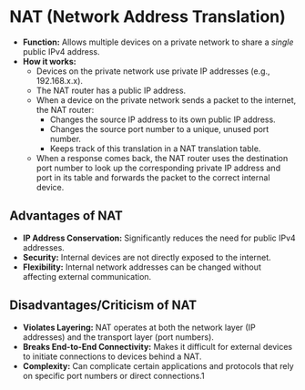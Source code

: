 # NAT (Network Address Translation)

*   **Function:** Allows multiple devices on a private network to share a *single* public IPv4 address.
*   **How it works:**
    *   Devices on the private network use private IP addresses (e.g., 192.168.x.x).
    *   The NAT router has a public IP address.
    *   When a device on the private network sends a packet to the internet, the NAT router:
        *   Changes the source IP address to its own public IP address.
        *   Changes the source port number to a unique, unused port number.
        *   Keeps track of this translation in a NAT translation table.
    *   When a response comes back, the NAT router uses the destination port number to look up the corresponding private IP address and port in its table and forwards the packet to the correct internal device.

## Advantages of NAT

*   **IP Address Conservation:**  Significantly reduces the need for public IPv4 addresses.
*   **Security:**  Internal devices are not directly exposed to the internet.
*   **Flexibility:**  Internal network addresses can be changed without affecting external communication.

## Disadvantages/Criticism of NAT

*   **Violates Layering:**  NAT operates at both the network layer (IP addresses) and the transport layer (port numbers).
*   **Breaks End-to-End Connectivity:**  Makes it difficult for external devices to initiate connections to devices behind a NAT.
*   **Complexity:**  Can complicate certain applications and protocols that rely on specific port numbers or direct connections.1